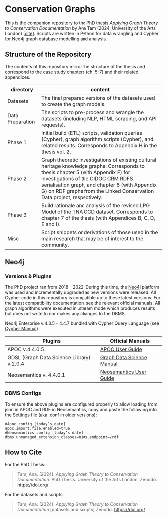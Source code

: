 # Conservation Graphs

This is the companion repository to the PhD thesis *Applying Graph Theory to Conservation Documentation* by Ana Tam (2024, University of the Arts London) [[cite](https://github.com/ana-tam/conservation-graphs?tab=readme-ov-file#how-to-cite)]. 
Scripts are written in Python for data wrangling and Cypher for Neo4j graph database modelling and analysis.

## Structure of the Repository

The contents of this repository mirror the structure of the thesis and correspond to the case study chapters (ch. 5-7) and their related appendices.

directory | content
--- | ---
Datasets | The final prepared versions of the datasets used to create the graph models.
Data Preparation | The scripts to pre-process and wrangle the datasets (including NLP, HTML scraping, and API requests).
Phase 1 | Initial build (ETL) scripts, validation queries (Cypher), graph algorithm scripts (Cypher), and related results.  Corresponds to Appendix H in the thesis vol. 2.
Phase 2 | Graph theoretic investigations of existing cultural heritage knowledge graphs.  Corresponds to thesis chapter 5 (with Appendix F) for investigations of the CIDOC CRM RDFS serialisation graph, and chapter 6 (with Appendix G) on RDF graphs from the Linked Conservation Data project, respectively.  
Phase 3 | Build rationale and analysis of the revised LPG Model of the TNA CCD dataset. Corresponds to chapter 7 of the thesis (with Appendices B, C, D, E and I).
Misc | Script snippets or derivations of those used in the main research that may be of interest to the community.


## Neo4j 

### Versions & Plugins

The PhD project ran from 2018 - 2022.  During this time, the [Neo4j](https://neo4j.com/) platform was used and incrementally upgraded as new versions were released. All Cypher code in this repository is compatible up to these latest versions.  For the latest compatibility documentation, see the relevant official manuals.  All graph algorithms were executed in .stream mode which produces results but does not write to nor makes any changes to the DBMS. 

Neo4j Enterprise v.4.3.5 - 4.4.7  bundled with Cypher Query Language (see [Cypher Manual](https://neo4j.com/docs/cypher-manual/current/))

Plugins | Official Manuals
------------- | ------------- 
APOC v.4.4.0.5  | [APOC User Guide](https://neo4j.com/labs/apoc/4.4/)
GDSL (Graph Data Science Library) v.2.0.4 | [Graph Data Science Manual](https://neo4j.com/docs/graph-data-science/current/)
Neosemantics v. 4.4.0.1 | [Neosemantics User Guide](https://neo4j.com/labs/neosemantics/4.3/)

### DBMS Configs

To ensure the above plugins are configured properly to allow loading from json in APOC and RDF in Neosemantics, copy and paste the following into the Settings file (aka .conf in older versions):

```
#Apoc config [today’s date]
apoc.import.file.enabled=true
#Neosemantics config [today’s date]
dbms.unmanaged_extension_classes=n10s.endpoint=/rdf
```

## How to Cite

For the PhD Thesis:  
>Tam, Ana. (2024). *Applying Graph Theory to Conservation Documentation*. PhD Thesis. University of the Arts London. Zenodo. https://doi.org/

For the datasets and scripts:  
>Tam, Ana. (2024). *Applying Graph Theory to Conservation Documentation* [datasets and scripts] Zenodo. https://doi.org/



